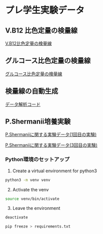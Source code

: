 # プレ学生実験データ

## V.B12 比色定量の検量線

[V.B12比色定量の検量線](clean_docs/vb12_std_final.md)

## グルコース比色定量の検量線

[グルコース比色定量の検量線](Glucose_01.md)

## 検量線の自動生成


[データ解析コード](functions.py)


## P.Shermanii培養実験

[P.Shermaniiに関する実験データ(1回目の実験)](P_S_01.md)

[P.Shermaniiに関する実験データ(3回目の実験)](P_S_03.md)



### Python環境のセットアップ

1. Create a virtual environment for python3

```Bash
python3 -m venv venv
```
2. Activate the venv

```Bash
source venv/bin/activate
```
3. Leave the environment 

```Bash
deactivate
```


```Bash
pip freeze > requirements.txt
```
